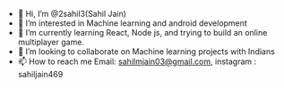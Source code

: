 - 👋 Hi, I’m @2sahil3(Sahil Jain)
- 👀 I’m interested in Machine learning and android development
- 🌱 I’m currently learning React, Node js, and trying to build an online multiplayer game.
- 💞️ I’m looking to collaborate on Machine learning projects with Indians
- 📫 How to reach me Email: sahilmjain03@gmail.com, instagram : sahiljain469

<!---
2sahil3/2sahil3 is a ✨ special ✨ repository because its `README.md` (this file) appears on your GitHub profile.
You can click the Preview link to take a look at your changes.
--->
